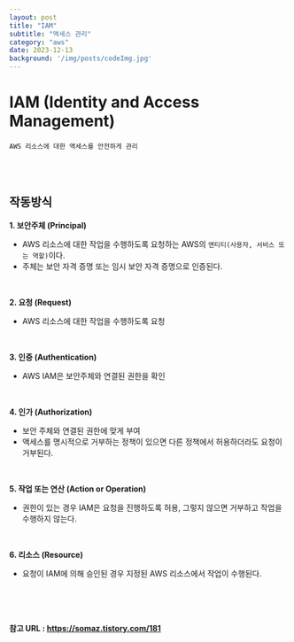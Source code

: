 ```yaml
---
layout: post
title: "IAM"
subtitle: "액세스 관리"
category: "aws"
date: 2023-12-13
background: '/img/posts/codeImg.jpg'
---
```


# IAM (Identity and Access Management)

`AWS 리소스에 대한 액세스를 안전하게 관리`

<br>
<br> 

## 작동방식

**1. 보안주체 (Principal)**
- AWS 리소스에 대한 작업을 수행하도록 요청하는 AWS의 `엔티티(사용자, 서비스 또는 역할)`이다.
- 주체는 보안 자격 증명 또는 임시 보안 자격 증명으로 인증된다.

<br> 

**2. 요청 (Request)**
- AWS 리소스에 대한 작업을 수행하도록 요청

<br> 

**3. 인증 (Authentication)**
- AWS IAM은 보안주체와 연결된 권한을 확인

<br> 

**4. 인가 (Authorization)**
- 보안 주체와 연결된 권한에 맞게 부여
- 액세스를 명시적으로 거부하는 정책이 있으면 다른 정책에서 허용하더라도 요청이 거부된다.

<br> 

**5. 작업 또는 연산 (Action or Operation)**
- 권한이 있는 경우 IAM은 요청을 진행하도록 허용, 그렇지 않으면 거부하고 작업을 수행하지 않는다.


<br> 

**6. 리소스 (Resource)**
- 요청이 IAM에 의해 승인된 경우 지정된 AWS 리소스에서 작업이 수행된다.

<br>
<br>
<br>

**참고 URL : <https://somaz.tistory.com/181>**

